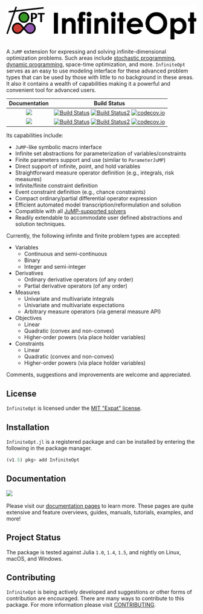 ![Logo](full_logo.png)
---

A `JuMP` extension for expressing and solving infinite-dimensional optimization
problems. Such areas include [stochastic programming](https://en.wikipedia.org/wiki/Stochastic_programming),
[dynamic programming](https://en.wikipedia.org/wiki/Dynamic_programming),
space-time optimization, and more. `InfiniteOpt` serves as an easy to use modeling
interface for these advanced problem types that can be used by those with little
to no background in these areas. It also it contains a wealth of capabilities
making it a powerful and convenient tool for advanced users.  

| **Documentation**                                                               | **Build Status**                                                                                |
|:-------------------------------------------------------------------------------:|:-----------------------------------------------------------------------------------------------:|
| [![](https://img.shields.io/badge/docs-stable-blue.svg)](https://pulsipher.github.io/InfiniteOpt.jl/stable) | [![Build Status](https://api.travis-ci.com/pulsipher/InfiniteOpt.jl.svg?branch=v0.3.1)](https://travis-ci.com/pulsipher/InfiniteOpt.jl) [![Build Status2](https://ci.appveyor.com/api/projects/status/p3srfp3uuvchfg3j/branch/v0.3.1?svg=true)](https://ci.appveyor.com/project/pulsipher/InfiniteOpt-jl) [![codecov.io](https://codecov.io/github/pulsipher/InfiniteOpt.jl/coverage.svg?branch=release-0.3)](https://codecov.io/github/pulsipher/InfiniteOpt.jl?branch=release-0.3) |
| [![](https://img.shields.io/badge/docs-dev-blue.svg)](https://pulsipher.github.io/InfiniteOpt.jl/dev) | [![Build Status](https://travis-ci.com/pulsipher/InfiniteOpt.jl.svg?branch=master)](https://travis-ci.com/pulsipher/InfiniteOpt.jl) [![Build Status2](https://ci.appveyor.com/api/projects/status/github/pulsipher/InfiniteOpt.jl?branch=master&svg=true)](https://ci.appveyor.com/project/pulsipher/InfiniteOpt-jl) [![codecov.io](https://codecov.io/github/pulsipher/InfiniteOpt.jl/coverage.svg?branch=master)](https://codecov.io/github/pulsipher/InfiniteOpt.jl?branch=master) |

Its capabilities include:
- `JuMP`-like symbolic macro interface
- Infinite set abstractions for parameterization of variables/constraints
- Finite parameters support and use (similar to `ParameterJuMP`)
- Direct support of infinite, point, and hold variables
- Straightforward measure operator definition (e.g., integrals, risk measures)
- Infinite/finite constraint definition
- Event constraint definition (e.g., chance constraints)
- Compact ordinary/partial differential operator expression
- Efficient automated model transcription/reformulation and solution
- Compatible with all [JuMP-supported solvers](https://www.juliaopt.org/JuMP.jl/dev/installation/#Getting-Solvers-1)
- Readily extendable to accommodate user defined abstractions and solution techniques.

Currently, the following infinite and finite problem types are accepted:
- Variables
    - Continuous and semi-continuous
    - Binary
    - Integer and semi-integer
- Derivatives
    - Ordinary derivative operators (of any order)
    - Partial derivative operators (of any order)
- Measures
    - Univariate and multivariate integrals 
    - Univariate and multivariate expectations 
    - Arbitrary measure operators (via general measure API)
- Objectives
    - Linear
    - Quadratic (convex and non-convex)
    - Higher-order powers (via place holder variables)
- Constraints
    - Linear
    - Quadratic (convex and non-convex)
    - Higher-order powers (via place holder variables)

Comments, suggestions and improvements are welcome and appreciated.

## License
`InfiniteOpt` is licensed under the [MIT "Expat" license](./LICENSE).

## Installation
`InfiniteOpt.jl` is a registered package and can be installed by entering the
following in the package manager.

```julia
(v1.5) pkg> add InfiniteOpt
```

## Documentation
[![](https://img.shields.io/badge/docs-stable-blue.svg)](https://pulsipher.github.io/InfiniteOpt.jl/stable)

Please visit our [documentation pages](https://pulsipher.github.io/InfiniteOpt.jl/stable) to learn more. These pages are quite extensive and feature overviews, guides, manuals,
tutorials, examples, and more!

## Project Status
The package is tested against Julia `1.0`, `1.4`, `1.5`, and nightly on Linux, macOS, and Windows.

## Contributing
`InfiniteOpt` is being actively developed and suggestions or other forms of contribution are encouraged.
There are many ways to contribute to this package. For more information please
visit [CONTRIBUTING](https://github.com/pulsipher/InfiniteOpt.jl/blob/master/CONTRIBUTING.md).
